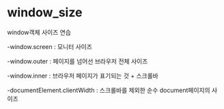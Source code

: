 # window_size
window객체 사이즈 연습


-window.screen : 모니터 사이즈

-window.outer : 페이지를 넘어선 브라우저 전체 사이즈

-window.inner : 브라우저 페이지가 표기되는 것 + 스크롤바

-documentElement.clientWidth : 스크롤바를 제외한 순수 document페이지의 사이즈
